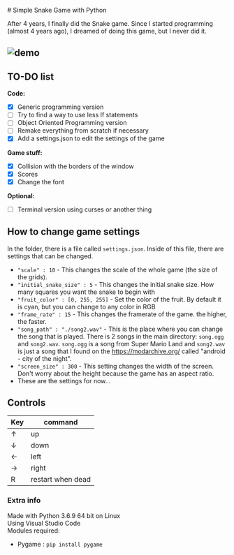 ﻿﻿# Simple Snake Game with Python

After 4 years, I finally did the Snake game. Since I started programming (almost 4 years ago), I dreamed of doing this game, but I never did it.

![demo](https://media.giphy.com/media/QfX2QFjuN2LfNGkWLa/giphy.gif)
---

## TO-DO list
**Code:**  
- [x]  Generic programming version
- [ ]  Try to find a way to use less If statements
- [ ]  Object Oriented Programming version
- [ ] Remake everything from scratch if necessary  
- [x] Add a settings.json to edit the settings of the game  

**Game stuff:**  
- [x] Collision with the borders of the window
- [x] Scores
- [x] Change the font  

**Optional:**  
- [ ]  Terminal version using curses or another thing  

## How to change game settings
In the folder, there is a file called `settings.json`. Inside of this file, there are settings that can be changed.
- `"scale" : 10` - This changes the scale of the whole game (the size of the grids).
- `"initial_snake_size" : 5` - This changes the initial snake size. How many squares you want the snake to begin with
- `"fruit_color" : [0, 255, 255]` - Set the color of the fruit. By default it is cyan, but you can change to any color in RGB
- `"frame_rate" : 15` - This changes the framerate of the game. the higher, the faster.
- `"song_path" : "./song2.wav"` - This is the place where you can change the song that is played. There is 2 songs in the main directory: `song.ogg` and `song2.wav`. `song.ogg` is a song from Super Mario Land and `song2.wav` is just a song that I found on the https://modarchive.org/ called "android - city of the night".
- `"screen_size" : 300` - This setting changes the width of the screen. Don't worry about the height because the game has an aspect ratio.
- These are the settings for now...

## Controls
|Key  | command |
|--|--|
| ↑ | up |
| ↓ | down |
| ← | left |
| → | right |
| R | restart when dead |

### Extra info
Made with Python 3.6.9 64 bit on Linux  
Using Visual Studio Code  
Modules required:  
 - Pygame : `pip install pygame`